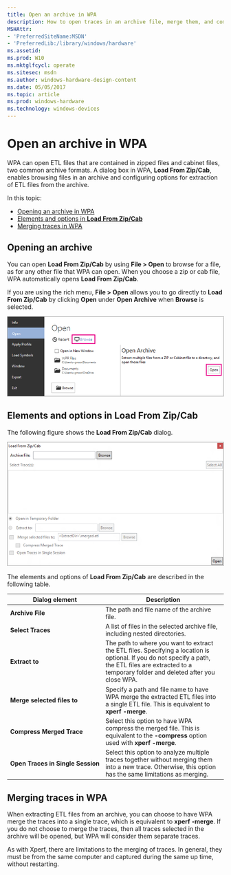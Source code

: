 ```yaml
---
title: Open an archive in WPA
description: How to open traces in an archive file, merge them, and compress the merged traces.
MSHAttr:
- 'PreferredSiteName:MSDN'
- 'PreferredLib:/library/windows/hardware'
ms.assetid: 
ms.prod: W10
ms.mktglfcycl: operate
ms.sitesec: msdn
ms.author: windows-hardware-design-content
ms.date: 05/05/2017
ms.topic: article
ms.prod: windows-hardware
ms.technology: windows-devices
---
```


# Open an archive in WPA

WPA can open ETL files that are contained in zipped files and cabinet files, two common archive formats. A dialog box in WPA, **Load From Zip/Cab**, enables browsing files in an archive and configuring options for extraction of ETL files from the archive.

In this topic:
- [Opening an archive in WPA](#opening)
- [Elements and options in **Load From Zip/Cab**](#options)
- [Merging traces in WPA](#merging)

## <a href="" id="opening"></a>Opening an archive

You can open **Load From Zip/Cab** by using **File&nbsp;>&nbsp;Open** to browse for a file, as for any other file that WPA can open. When you choose a zip or cab file, WPA automatically opens **Load From Zip/Cab**. 

If you are using the rich menu, **File&nbsp;>&nbsp;Open** allows you to go directly to **Load From Zip/Cab** by clicking **Open** under **Open Archive** when **Browse** is selected.

![Open Archive command in the rich menu in WPA.](images/wpa-rich-menu-open-archive.png)


## <a href="" id="options"></a>Elements and options in **Load From Zip/Cab**

The following figure shows the **Load From Zip/Cab** dialog.

![The Open Archive dialog box in WPA.](images/open-archive.png)

The elements and options of **Load From Zip/Cab** are described in the following table.

| Dialog element | Description |
|---|---|
| **Archive&nbsp;File** | The path and file name of the archive file. |
| **Select&nbsp;Traces** | A list of files in the selected archive file, including nested directories. |
| **Extract&nbsp;to** | The path to where you want to extract the ETL files. Specifying a location is optional. If you do not specify a path, the ETL files are extracted to a temporary folder and deleted after you close WPA. |
| **Merge&nbsp;selected&nbsp;files&nbsp;to** | Specify a path and file name to have WPA merge the extracted ETL files into a single ETL file. This is equivalent to **xperf**&nbsp;**-merge**. |
| **Compress&nbsp;Merged&nbsp;Trace** | Select this option to have WPA compress the merged file. This is equivalent to the **-compress** option used with **xperf**&nbsp;**-merge**. |
| **Open&nbsp;Traces&nbsp;in&nbsp;Single&nbsp;Session** | Select this option to analyze multiple traces together without merging them into a new trace. Otherwise, this option has the same limitations as merging. |

## <a href="" id="merging"></a>Merging traces in WPA

When extracting ETL files from an archive, you can choose to have WPA merge the traces into a single trace, which is equivalent to **xperf**&nbsp;**-merge**. If you do not choose to merge the traces, then all traces selected in the archive will be opened, but WPA will consider them separate traces. 

As with Xperf, there are limitations to the merging of traces. In general, they must be from the same computer and captured during the same up time, without restarting.

